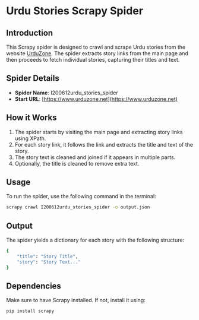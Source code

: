 # Urdu Stories Scrapy Spider

## Introduction
This Scrapy spider is designed to crawl and scrape Urdu stories from the website [UrduZone](https://www.urduzone.net). The spider extracts story links from the main page and then proceeds to fetch individual stories, capturing their titles and text.

## Spider Details
- **Spider Name**: I200612urdu_stories_spider
- **Start URL**: [https://www.urduzone.net](https://www.urduzone.net)

## How it Works
1. The spider starts by visiting the main page and extracting story links using XPath.
2. For each story link, it follows the link and extracts the title and text of the story.
3. The story text is cleaned and joined if it appears in multiple parts.
4. Optionally, the title is cleaned to remove extra text.

## Usage
To run the spider, use the following command in the terminal:

```bash
scrapy crawl I200612urdu_stories_spider -o output.json
```
## Output
The spider yields a dictionary for each story with the following structure:

```bash
{
    "title": "Story Title",
    "story": "Story Text..."
}
```
## Dependencies
Make sure to have Scrapy installed. If not, install it using:

```bash
pip install scrapy
```
